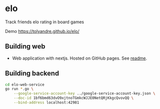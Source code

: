 # elo
Track friends elo rating in board games

Demo https://tolyandre.github.io/elo/


## Building web

- Web application with nextjs. Hosted on GitHub pages. See [readme](./nextjs/README.md).

## Building backend

```bash
cd elo-web-service
go run *.go \
    --google-service-account-key ../google-service-account-key.json \
    --doc-id 1bf6bmd63dvO9xjtnoTGmkcWJJE0NetQRjKkgcQvovQQ \
    --bind-address localhost:42981
```